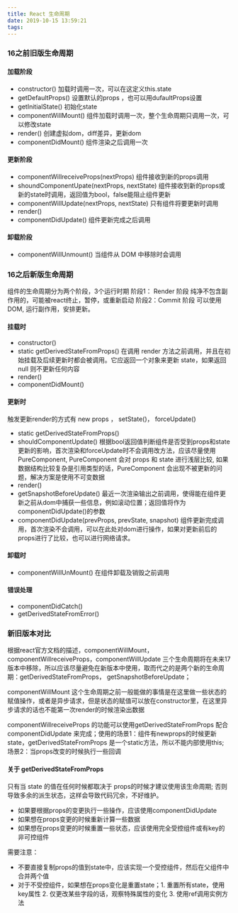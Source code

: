 ```yaml
---
title: React 生命周期
date: 2019-10-15 13:59:21
tags:
---
```


### 16之前旧版生命周期
#### 加载阶段

- constructor() 加载时调用一次，可以在这定义this.state
- getDefaultProps() 设置默认的props ，也可以用dufaultProps设置
- getInitialState() 初始化state
- componentWillMount() 组件加载时调用一次，整个生命周期只调用一次，可以修改state
- render() 创建虚拟dom，diff差异，更新dom
- componentDidMount() 组件渲染之后调用一次

#### 更新阶段

- componentWillreceiveProps(nextProps) 组件接收到新的props调用
- shoundComponentUpate(nextProps, nextState) 组件接收到新的props或 新的state时调用，返回值为bool，false能阻止组件更新
- componentWillUpdate(nextProps, nextState) 只有组件将要更新时调用
- render()
- componentDidUpdate() 组件更新完成之后调用

#### 卸载阶段

- componentWillUnmount() 当组件从 DOM 中移除时会调用

### 16之后新版生命周期
组件的生命周期分为两个阶段，3个运行时期
阶段1： Render 阶段
纯净不包含副作用的，可能被react终止，暂停，或重新启动
阶段2：Commit 阶段
可以使用DOM, 运行副作用，安排更新。
#### 挂载时

- constructor()
- static getDerivedStateFromProps() 在调用 render 方法之前调用，并且在初始挂载及后续更新时都会被调用。它应返回一个对象来更新 state，如果返回 null 则不更新任何内容
- render()
- componentDidMount()

#### 更新时
触发更新render的方式有 new props ， setState()， forceUpdate()

- static getDerivedStateFromProps() 
- shouldComponentUpdate() 根据bool返回值判断组件是否受到props和state更新的影响，首次渲染和forceUpdate时不会调用改方法，应该尽量使用PureComponent, PureComponent 会对 props 和 state 进行浅层比较, 如果数据结构比较复杂是引用类型的话，PureComponent 会出现不被更新的问题，解决方案是使用不可变数据
- render()
- getSnapshotBeforeUpdate() 最近一次渲染输出之前调用，使得能在组件更新之前从dom中捕获一些信息，例如滚动位置；返回值将作为componentDidUpdate()的参数
- componentDidUpdate(prevProps, prevState, snapshot) 组件更新完成调用，首次渲染不会调用，可以在此处对dom进行操作，如果对更新前后的props进行了比较，也可以进行网络请求。

#### 卸载时
- componentWillUnMount() 在组件卸载及销毁之前调用

#### 错误处理
- componentDidCatch() 
- getDerivedStateFromError()

### 新旧版本对比
根据react官方文档的描述，componentWillMount，componentWillreceiveProps，componentWillUpdate 三个生命周期将在未来17版本中移除，所以应该尽量避免在新版本中使用，取而代之的是两个新的生命周期：getDerivedStateFromProps， getSnapshotBeforeUpdate；

componentWillMount 这个生命周期之前一般能做的事情是在这里做一些状态的赋值操作，或者是异步请求，但是状态的赋值可以放在constructor里，在这里异步请求的话也不能第一次render的时候渲染出数据

componentWillreceiveProps 的功能可以使用getDerivedStateFromProps 配合 componentDidUpdate 来完成；使用的场景1：组件有newprops的时候更新state，getDerivedStateFromProps 是一个static方法，所以不能内部使用this; 场景2：当props改变的时候执行一些回调

#### 关于 getDerivedStateFromProps
只有当 state 的值在任何时候都取决于 props的时候才建议使用该生命周期; 否则导致多余的派生状态，这样会导致代码冗余，不好维护。
- 如果要根据props的变更执行一些操作，应该使用componentDidUpdate
- 如果想在props变更的时候重新计算一些数据
- 如果想在props变更的时候重置一些状态，应该使用完全受控组件或有key的非可控组件

需要注意：
- 不要直接复制props的值到state中，应该实现一个受控组件，然后在父组件中合并两个值
- 对于不受控组件，如果想在props变化是重置state；1. 重置所有state，使用key属性 2. 仅更改某些字段的话，观察特殊属性的变化 3. 使用ref调用实例方法